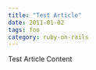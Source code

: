 ```yaml
---
title: "Test Article"
date: 2011-01-02
tags: foo
category: ruby-on-rails
---
```

Test Article Content
